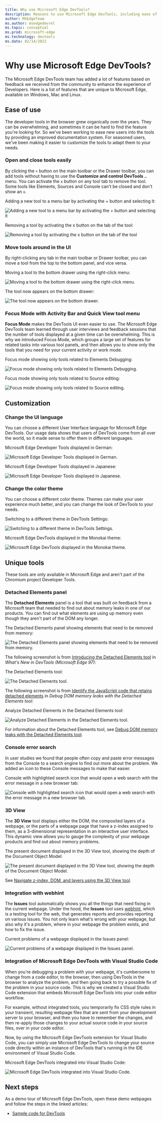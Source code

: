 ```yaml
---
title: Why use Microsoft Edge DevTools?
description: Reasons to use Microsoft Edge DevTools, including ease of use, customization, and unique tools.
author: MSEdgeTeam
ms.author: msedgedevrel
ms.topic: conceptual
ms.prod: microsoft-edge
ms.technology: devtools
ms.date: 02/14/2022
---
```

# Why use Microsoft Edge DevTools?

The Microsoft Edge DevTools team has added a lot of features based on feedback we received from the community to enhance the experience of Developers.  Here is a list of features that are unique to Microsoft Edge, available on Windows, Mac and Linux.


<!-- ====================================================================== -->
## Ease of use

The developer tools in the browser grew organically over the years.  They can be overwhelming, and sometimes it can be hard to find the feature you're looking for.  So we've been working to ease new users into the tools by providing an improved documentation system.  For seasoned users, we've been making it easier to customize the tools to adapt them to your needs.

### Open and close tools easily

By clicking the `+` button on the main toolbar or the Drawer toolbar, you can add tools without having to use the **Customize and control DevTools** `…` menu. You can activate the `x` button on any tool tab to remove the tool. Some tools like Elements, Sources and Console can't be closed and don't show an `x`.

Adding a new tool to a menu bar by activating the + button and selecting it:

![Adding a new tool to a menu bar by activating the + button and selecting it](media/more-tools-button-adds-tool-on-toolbar.png)
<!-- new png for this article, dummy content; update the content -->

Removing a tool by activating the x button on the tab of the tool:

![Removing a tool by activating the x button on the tab of the tool](media/click-tab-x-button-to-remove-tool.png)
<!-- new png for this article, dummy content; update the content -->


### Move tools around in the UI
 
By right-clicking any tab in the main toolbar or Drawer toolbar, you can move a tool from the top to the bottom panel, and vice versa.

Moving a tool to the bottom drawer using the right-click menu:

![Moving a tool to the bottom drawer using the right-click menu.](media/right-click-tool-tab-move-drawer-toolbar.png)
<!-- new png for this article, dummy content; update the content -->

The tool now appears on the bottom drawer:

![The tool now appears on the bottom drawer.](media/tool-tab-moved-bottom-toolbar.png)
<!-- new png for this article, dummy content; update the content -->


### Focus Mode with Activity Bar and Quick View tool menu

**Focus Mode** makes the DevTools UI even easier to use.  The Microsoft Edge DevTools team learned through user interviews and feedback sessions that the number of tools displayed at a given time can be overwhelming.  This is why we introduced Focus Mode, which groups a large set of features for related tasks into various tool panels, and then allows you to show only the tools that you need for your current activity or work mode.

Focus mode showing only tools related to Elements Debugging:

![Focus mode showing only tools related to Elements Debugging.](media/focus-mode-with-only-elements-debugging-tools.png)
<!-- new png for this article, dummy content; update the content -->

Focus mode showing only tools related to Source editing:

![Focus mode showing only tools related to Source editing.](media/focus-mode-with-only-source-editing-tools.png)
<!-- new png for this article, dummy content; update the content -->

<!--
uncomment later

### Tooltips Help Documentation mode

To learn about each tool, enable Tooltips mode, which is a Help mode with links to documentation.  In Focus Mode, you can turn on the Tooltips Mode, which allows you to learn more about the different tools by selecting the various tool tabs in DevTools.

Tool explanations shown when Tooltips mode is enabled:

![Tool explanations shown when Tooltips mode is enabled.](media/tool-explanations-in-tooltips-mode.png)
the above is a new png for this article, dummy content; update the content

-->


<!-- ====================================================================== -->
## Customization


### Change the UI language

You can choose a different User Interface language for Microsoft Edge DevTools.  Our usage data shows that users of DevTools come from all over the world, so it made sense to offer them in different languages.

Microsoft Edge Developer Tools displayed in German:

![Microsoft Edge Developer Tools displayed in German.](media/microsoft-edge-devtools-with-german-ui.png)
<!-- new png for this article, dummy content; update the content -->

Microsoft Edge Developer Tools displayed in Japanese:

![Microsoft Edge Developer Tools displayed in Japanese.](media/microsoft-edge-devtools-with-japanese-ui.png)
<!-- new png for this article, dummy content; update the content -->


### Change the color theme

You can choose a different color theme.  Themes can make your user experience much better, and you can change the look of DevTools to your needs.

Switching to a different theme in DevTools Settings:

![Switching to a different theme in DevTools Settings.](media/switch-theme-devtools-settings.png)
<!-- new png for this article, dummy content; update the content -->

Microsoft Edge DevTools displayed in the Monokai theme:

![Microsoft Edge DevTools displayed in the Monokai theme.](media/devtools-monokai-theme.png)
<!-- new png for this article, dummy content; update the content -->


<!-- ====================================================================== -->
## Unique tools

These tools are only available in Microsoft Edge and aren't part of the Chromium project Developer Tools.


### Detached Elements panel

The **Detached Elements** panel is a tool that was built on feedback from a Microsoft team that needed to find out about memory leaks in one of our products.  You can find out what elements are using up memory even though they aren't part of the DOM any longer.

The Detached Elements panel showing elements that need to be removed from memory:

![The Detached Elements panel showing elements that need to be removed from memory.](media/detached-elements-to-remove.png)
<!-- png exists; the above png was created for this file by copying & renaming ![The Detached Elements tool.](whats-new/media/2022/01/detached-elements-tool.png) -->


The following screenshot is from [Introducing the Detached Elements tool](whats-new/2022/01/devtools.md#introducing-the-detached-elements-tool) in _What's New in DevTools (Microsoft Edge 97)_:

The Detached Elements tool:

![The Detached Elements tool.](whats-new/media/2022/01/detached-elements-tool.png)
<!-- png exists, in whatsnew dir; see paragraph above -->

The following screenshot is from [Identify the JavaScript code that retains detached elements](memory-problems/dom-leaks.md#identify-the-javascript-code-that-retains-detached-elements) in _Debug DOM memory leaks with the Detached Elements tool_:

Analyze Detached Elements in the Detached Elements tool:

![Analyze Detached Elements in the Detached Elements tool.](memory-problems/images/analyze-detached-elements.msft.png)
<!-- png exists, in mem probs dir; see paragraph above -->

For information about the Detached Elements tool, see [Debug DOM memory leaks with the Detached Elements tool](memory-problems/dom-leaks.md).


### Console error search

In user studies we found that people often copy and paste error messages from the Console to a search engine to find out more about the problem.  We added an icon to these Console messages to make that easier.

Console with highlighted search icon that would open a web search with the error message in a new browser tab:

![Console with highlighted search icon that would open a web search with the error message in a new browser tab.](media/console-error-message-search-web-link.png)
<!-- new png for this article, dummy content; update the content -->


### 3D View

The **3D View** tool displays either the DOM, the composited layers of a webpage, or the parts of a webpage page that have a z-index assigned to them, as a 3-dimensional representation in an interactive user interface.  This dynamic view allows you to gauge the complexity of your webpage products and find out about memory problems.

The present document displayed in the 3D View tool, showing the depth of the Document Object Model:

![The present document displayed in the 3D View tool, showing the depth of the Document Object Model.](media/document-in-3d-view-tool-dom-tree-depth.png)
<!-- the above png exists, was copied from ![The 3D View tool now supports changing color themes.](whats-new/media/2022/01/3d-view-with-color-theme.png) -->


<!-- 
image from
[3D View tool supports changing color themes in DevTools](whats-new/2022/01/devtools.md#3d-view-tool-supports-changing-color-themes-in-devtools) in _What's New in DevTools (Microsoft Edge 97)_.
![The 3D View tool now supports changing color themes.](whats-new/media/2022/01/3d-view-with-color-theme.png)
png exists, used by the above article, remotely linked/borrowed here
-->

See [Navigate z-index, DOM, and layers using the 3D View tool](3d-view/index.md).



### Integration with webhint

The **Issues** tool automatically shows you all the things that need fixing in the current webpage.  Under the hood, the **Issues** tool uses [webhint](https://webhint.io), which is a testing tool for the web, that generates reports and provides reporting on various issues.  You not only learn what's wrong with your webpage, but also why it's a problem, where in your webpage the problem exists, and how to fix the issue.

Current problems of a webpage displayed in the Issues panel:

![Current problems of a webpage displayed in the Issues panel.](media/webpage-problems-displayed-in-issues-panel.png)
<!-- the above is a new png for the present article with fresh capture -->


### Integration of Microsoft Edge DevTools with Visual Studio Code

When you're debugging a problem with your webpage, it's cumbersome to change from a code editor, to the browser, then using DevTools in the browser to analyze the problem, and then going back to try a possible fix of the problem in your source code.  This is why we created a Visual Studio Code extension that embeds Microsoft Edge DevTools into your code editor workflow. 

For example, without integrated tools, you temporarily fix CSS style rules in your transient, resulting webpage files that are sent from your development server to your browser, and then you have to remember the changes, and then re-apply those changes to your actual source code in your source files, over in your code editor.

Now, by using the Microsoft Edge DevTools extension for Visual Studio Code, you can simply use Microsoft Edge DevTools to change your source code directly within an instance of DevTools that's running in the IDE environment of Visual Studio Code.<!-- condense end -->

Microsoft Edge DevTools integrated into Visual Studio Code:

![Microsoft Edge DevTools integrated into Visual Studio Code.](media/devtools-integrated-into-visual-studio-code.png)
<!-- new png for this article, dummy content; update the content -->


<!--
uncomment later

### Network Console

Inspecting the network traffic of your web product is already insightful, but often you need to make some changes to the requests to see why they fail.  Using the Network Console, you can change and replay any of the requests, and you can make detailed API calls.

Network Console showing options for changing a network call:

![Network Console showing options for changing a network call.](media/network-console-options-changing-network-call.png)
the above is a created png for the present article with placeholder content

-->


<!-- ====================================================================== -->
## Next steps

As a demo tour of Microsoft Edge DevTools, open these demo webpages and follow the steps in the linked articles:

* [Sample code for DevTools](sample-code/sample-code.md)

<!--
* [Demo tour of DevTools](demo-tour/demo-tour-of-microsoft-edge-devtools.md)
-->
<!-- icon tagging & images: [Overview of DevTools](index.md) -->
